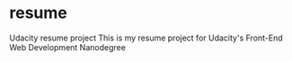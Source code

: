 # resume
Udacity resume project
This is my resume project for Udacity's Front-End Web Development Nanodegree
